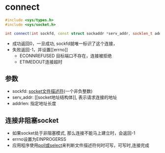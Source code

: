 # connect

```c++
#include <sys/types.h>
#include <sys/socket.h>

int connect(int sockfd, const struct sockaddr *serv_addr, socklen_t addrlen);
```

- 成功返回0，一旦成功, sockfd就唯一标识了这个连接，
- 失败返回-1，并设置[[errno]]
  -  ECONNREFUSED 目标端口不存在，连接被拒绝
  - ETIMEDOUT连接超时

## 参数

- sockfd: [socket文件描述符](linux-socket-api-socket()函数.md)(一个非负整数)
- serv_addr: [[socket地址结构体]], 表示请求连接的地址
- addrlen: 指定地址长度

## 连接非阻塞socket

- 如果socket处于非阻塞模式, 那么连接不能马上建立时，会返回-1 
- errno设置为EINPROGERSS
- 应用程序使用[poll或select](linux-io-poll.md)来判断文件描述符何时可写，可写时,连接完成